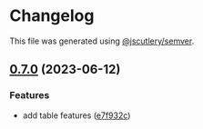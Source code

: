 # Changelog

This file was generated using [@jscutlery/semver](https://github.com/jscutlery/semver).

## [0.7.0](https://github.com/worldprinter/wdesign/compare/v0.6.0...v0.7.0) (2023-06-12)


### Features

* add table features ([e7f932c](https://github.com/worldprinter/wdesign/commit/e7f932c1020d5768513bcc0d2db1b006de464a91))
